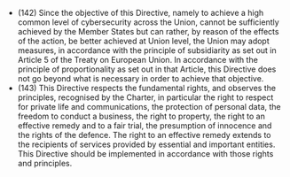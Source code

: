 - (142) Since  the  objective  of  this  Directive,  namely  to  achieve  a  high  common  level  of  cybersecurity  across  the  Union, cannot be sufficiently achieved by the Member States but can rather, by reason of the effects of the action, be better achieved at Union level, the Union may adopt measures, in accordance with the principle of subsidiarity as set out in Article  5  of  the  Treaty on  European  Union.  In  accordance  with  the  principle  of  proportionality  as  set  out  in  that Article, this Directive does not go beyond what is necessary in order to achieve that objective.
- (143) This Directive respects the fundamental rights, and observes the principles, recognised by the Charter, in particular the right to respect for private life and communications, the protection of personal data, the freedom to conduct a business, the right to property, the right to an effective remedy and to a fair trial, the presumption of innocence and the rights of the defence. The right to an effective remedy extends to the recipients of services provided by essential and important entities. This Directive should be implemented in accordance with those rights and principles.
